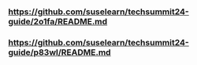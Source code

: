 
### https://github.com/suselearn/techsummit24-guide/2o1fa/README.md

### https://github.com/suselearn/techsummit24-guide/p83wl/README.md

